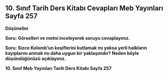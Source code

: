 ## 10. Sınıf Tarih Ders Kitabı Cevapları Meb Yayınları Sayfa 257

**Düşünelim**

**Soru: Görselleri ve metni inceleyerek soruyu cevaplayınız.**

**Soru: Sizce Kolomb’un keşiflerini kutlamak mı yoksa yerli halkların kayıplarını anmak mı daha uygun bir yaklaşımdır? Neden böyle düşündüğünüzü açıklayınız.**

**10. Sınıf Meb Yayınları Tarih Ders Kitabı Sayfa 257**